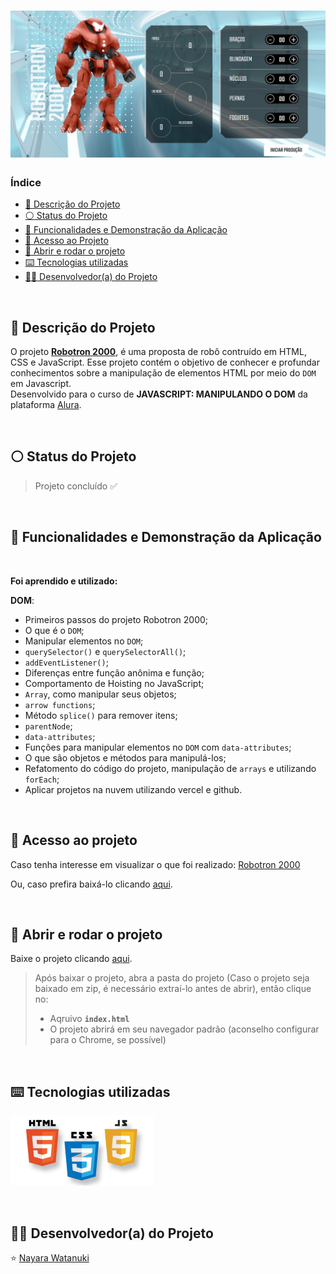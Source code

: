 <h1 align="center">
  <img src="https://raw.githubusercontent.com/nayarawatanuki/javascript__robotron2000/main/assets/img/readme/robotron2000__cover.png#vitrinedev">
</h1>

### Índice

* [:pencil: Descrição do Projeto](#pencil-descrição-do-projeto)
* [:white_circle: Status do Projeto](#white_circle-status-do-projeto)
* [:hammer: Funcionalidades e Demonstração da Aplicação](#hammer-funcionalidades-e-demonstração-da-aplicação)
* [:open_file_folder: Acesso ao Projeto](#open_file_folder-acesso-ao-projeto)
* [:rocket: Abrir e rodar o projeto](#rocket-abrir-e-rodar-o-projeto)
* [:keyboard: Tecnologias utilizadas](#keyboard-tecnologias-utilizadas)
* [:woman_technologist: Desenvolvedor(a) do Projeto](#woman_technologist-desenvolvedora-do-projeto)

</br>

## :pencil: Descrição do Projeto
O projeto **[Robotron 2000](https://nayarawatanuki.github.io/javascript__robotron2000/)**, é uma proposta de robô contruído em HTML, CSS e JavaScript. 
Esse projeto contém o objetivo de conhecer e profundar conhecimentos sobre a manipulação de elementos HTML por meio do `DOM` em Javascript. 
</br>Desenvolvido para o curso de **JAVASCRIPT: MANIPULANDO O DOM** da plataforma [Alura](https://www.alura.com.br/).

</br>

## :white_circle: Status do Projeto
> Projeto concluído :white_check_mark:

</br>

## :hammer: Funcionalidades e Demonstração da Aplicação


</br>

**Foi aprendido e utilizado:** 

  **DOM**:
  - Primeiros passos do projeto Robotron 2000;
  - O que é o `DOM`;
  - Manipular elementos no `DOM`;
  - `querySelector()` e `querySelectorAll()`;
  - `addEventListener()`;
  - Diferenças entre função anônima e função;
  - Comportamento de Hoisting no JavaScript;
  - `Array`, como manipular seus objetos;
  - `arrow functions`;
  - Método `splice()` para remover itens;
  - `parentNode`;
  - `data-attributes`;
  - Funções para manipular elementos no `DOM` com `data-attributes`;
  - O que são objetos e métodos para manipulá-los;
  - Refatomento do código do projeto, manipulação de `arrays` e utilizando `forEach`;
  - Aplicar projetos na nuvem utilizando vercel e github.
  

  
</br>

## :open_file_folder: Acesso ao projeto
Caso tenha interesse em visualizar o que foi realizado: [Robotron 2000](https://nayarawatanuki.github.io/svg__beach-animate/) 

Ou, caso prefira baixá-lo clicando [aqui](https://github.com/nayarawatanuki/javascript__robotron2000/archive/refs/heads/main.zip).

</br>

## :rocket: Abrir e rodar o projeto
Baixe o projeto clicando [aqui](https://github.com/nayarawatanuki/javascript__robotron2000/archive/refs/heads/main.zip).

> Após baixar o projeto, abra a pasta do projeto (Caso o projeto seja baixado em zip, é necessário extraí-lo antes de abrir), então clique no:
> - Aqruivo **``index.html``**
> - O projeto abrirá em seu navegador padrão (aconselho configurar para o Chrome, se possível)

</br>

## :keyboard: Tecnologias utilizadas
![HTML, CSS e JS](https://raw.githubusercontent.com/nayarawatanuki/javascript__robotron2000/main/assets/img/readme/html-css-js.PNG)</br>

</br>

## :woman_technologist: Desenvolvedor(a) do Projeto
:star: [Nayara Watanuki](https://github.com/nayarawatanuki)
